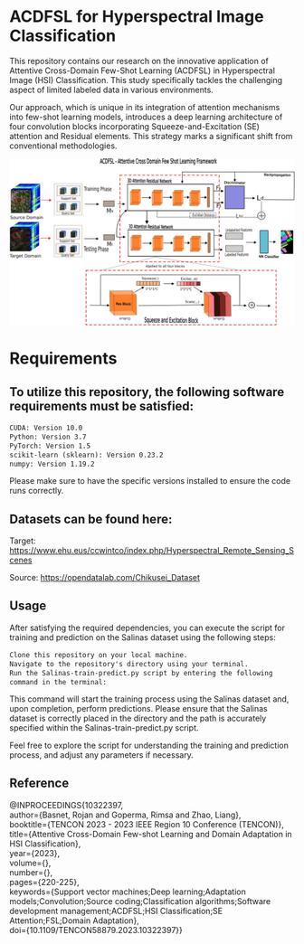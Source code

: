 <H1>ACDFSL for Hyperspectral Image Classification</H1>

This repository contains our research on the innovative application of Attentive Cross-Domain Few-Shot Learning (ACDFSL) in Hyperspectral Image (HSI) Classification. This study specifically tackles the challenging aspect of limited labeled data in various environments.

Our approach, which is unique in its integration of attention mechanisms into few-shot learning models, introduces a deep learning architecture of four convolution blocks incorporating Squeeze-and-Excitation (SE) attention and Residual elements. This strategy marks a significant shift from conventional methodologies.

![Example Image](./datasets/drawing-1111.png)

<h1>Requirements</h1>

<h2>To utilize this repository, the following software requirements must be satisfied:</h2>

    CUDA: Version 10.0
    Python: Version 3.7
    PyTorch: Version 1.5
    scikit-learn (sklearn): Version 0.23.2
    numpy: Version 1.19.2

Please make sure to have the specific versions installed to ensure the code runs correctly.


<h2>Datasets can be found here:</h2>

Target: https://www.ehu.eus/ccwintco/index.php/Hyperspectral_Remote_Sensing_Scenes

Source: https://opendatalab.com/Chikusei_Dataset


<h2>Usage</h2>

After satisfying the required dependencies, you can execute the script for training and prediction on the Salinas dataset using the following steps:

    Clone this repository on your local machine.
    Navigate to the repository's directory using your terminal.
    Run the Salinas-train-predict.py script by entering the following command in the terminal:

This command will start the training process using the Salinas dataset and, upon completion, perform predictions. Please ensure that the Salinas dataset is correctly placed in the directory and the path is accurately specified within the Salinas-train-predict.py script.

Feel free to explore the script for understanding the training and prediction process, and adjust any parameters if necessary.

<h2> Reference </h2>
@INPROCEEDINGS{10322397, <br>
  author={Basnet, Rojan and Goperma, Rimsa and Zhao, Liang}, <br>
  booktitle={TENCON 2023 - 2023 IEEE Region 10 Conference (TENCON)}, <br>
  title={Attentive Cross-Domain Few-shot Learning and Domain Adaptation in HSI Classification}, <br>
  year={2023}, <br>
  volume={},<br>
  number={}, <br>
  pages={220-225}, <br>
  keywords={Support vector machines;Deep learning;Adaptation models;Convolution;Source coding;Classification algorithms;Software development management;ACDFSL;HSI Classification;SE Attention;FSL;Domain Adaptation},<br>
  doi={10.1109/TENCON58879.2023.10322397}}<br>
  
